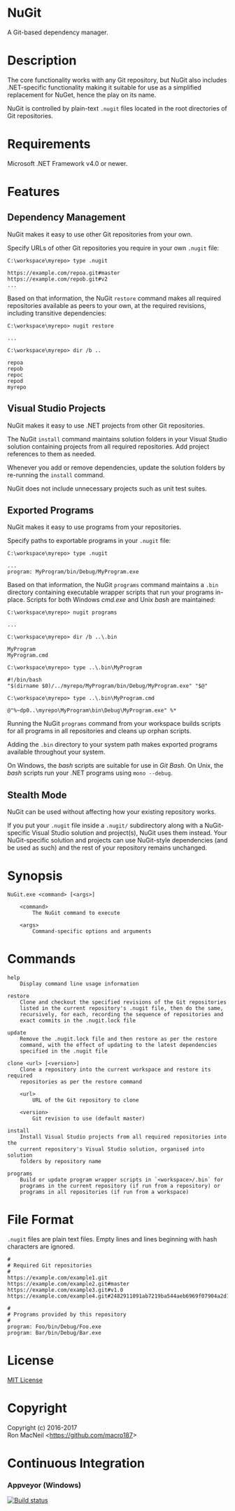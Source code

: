 NuGit
=====

A Git-based dependency manager.


Description
===========

The core functionality works with any Git repository, but NuGit also includes
.NET-specific functionality making it suitable for use as a simplified
replacement for NuGet, hence the play on its name.

NuGit is controlled by plain-text `.nugit` files located in the root
directories of Git repositories.


Requirements
============

Microsoft .NET Framework v4.0 or newer.


Features
========

Dependency Management
---------------------

NuGit makes it easy to use other Git repositories from your own.

Specify URLs of other Git repositories you require in your own `.nugit` file:

    C:\workspace\myrepo> type .nugit

    https://example.com/repoa.git#master
    https://example.com/repob.git#v2
    ...

Based on that information, the NuGit `restore` command makes all required
repositories available as peers to your own, at the required revisions,
including transitive dependencies:

    C:\workspace\myrepo> nugit restore

    ...

    C:\workspace\myrepo> dir /b ..

    repoa
    repob
    repoc
    repod
    myrepo


Visual Studio Projects
----------------------

NuGit makes it easy to use .NET projects from other Git repositories.

The NuGit `install` command maintains solution folders in your Visual Studio
solution containing projects from all required repositories.  Add project
references to them as needed.

Whenever you add or remove dependencies, update the solution folders by
re-running the `install` command.

NuGit does not include unnecessary projects such as unit test suites.


Exported Programs
-----------------

NuGit makes it easy to use programs from your repositories.

Specify paths to exportable programs in your `.nugit` file:

    C:\workspace\myrepo> type .nugit

    ...
    program: MyProgram/bin/Debug/MyProgram.exe

Based on that information, the NuGit `programs` command maintains a `.bin`
directory containing executable wrapper scripts that run your programs
in-place.  Scripts for both Windows *cmd.exe* and Unix *bash* are maintained:

    C:\workspace\myrepo> nugit programs

    ...

    C:\workspace\myrepo> dir /b ..\.bin

    MyProgram
    MyProgram.cmd

    C:\workspace\myrepo> type ..\.bin\MyProgram

    #!/bin/bash
    "$(dirname $0)/../myrepo/MyProgram/bin/Debug/MyProgram.exe" "$@"

    C:\workspace\myrepo> type ..\.bin\MyProgram.cmd

    @"%~dp0..\myrepo\MyProgram\bin\Debug\MyProgram.exe" %*

Running the NuGit `programs` command from your workspace builds scripts for
all programs in all repositories and cleans up orphan scripts.

Adding the `.bin` directory to your system path makes exported programs
available throughout your system.

On Windows, the *bash* scripts are suitable for use in *Git Bash*.  On Unix,
the *bash* scripts run your .NET programs using `mono --debug`.


Stealth Mode
------------

NuGit can be used without affecting how your existing repository works.

If you put your `.nugit` file inside a `.nugit/` subdirectory along with a
NuGit-specific Visual Studio solution and project(s), NuGit uses them instead.
Your NuGit-specific solution and projects can use NuGit-style dependencies
(and be used as such) and the rest of your repository remains unchanged.


Synopsis
========

    NuGit.exe <command> [<args>]

        <command>
            The NuGit command to execute

        <args>
            Command-specific options and arguments


Commands
========

    help
        Display command line usage information

    restore
        Clone and checkout the specified revisions of the Git repositories
        listed in the current repository's .nugit file, then do the same,
        recursively, for each, recording the sequence of repositories and
        exact commits in the .nugit.lock file

    update
        Remove the .nugit.lock file and then restore as per the restore
        command, with the effect of updating to the latest dependencies
        specified in the .nugit file

    clone <url> [<version>]
        Clone a repository into the current workspace and restore its required
        repositories as per the restore command

        <url>
            URL of the Git repository to clone

        <version>
            Git revision to use (default master)

    install
        Install Visual Studio projects from all required repositories into the
        current repository's Visual Studio solution, organised into solution
        folders by repository name

    programs
        Build or update program wrapper scripts in `<workspace>/.bin` for
        programs in the current repository (if run from a repository) or
        programs in all repositories (if run from a workspace)


File Format
===========

`.nugit` files are plain text files.  Empty lines and lines beginning with
hash characters are ignored.

    #
    # Required Git repositories
    #
    https://example.com/example1.git
    https://example.com/example2.git#master
    https://example.com/example3.git#v1.0
    https://example.com/example4.git#2482911091ab7219ba544aeb6969f07904a2d1b0

    #
    # Programs provided by this repository
    #
    program: Foo/bin/Debug/Foo.exe
    program: Bar/bin/Debug/Bar.exe


License
=======

[MIT License](https://github.com/macro187/nugit/blob/master/license.txt)


Copyright
=========

Copyright (c) 2016-2017  
Ron MacNeil \<<https://github.com/macro187>\>  


Continuous Integration
======================

### Appveyor (Windows)

[![Build status](https://ci.appveyor.com/api/projects/status/f3ng94vkp9kqkska?svg=true)](https://ci.appveyor.com/project/macro187/nugit)

